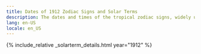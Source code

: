 ```yaml
---
title: Dates of 1912 Zodiac Signs and Solar Terms
description: The dates and times of the tropical zodiac signs, widely used in western astrology, and solar terms of year 1912
lang: en-US
locale: en_US
---
```

{% include_relative _solarterm_details.html year="1912" %}
